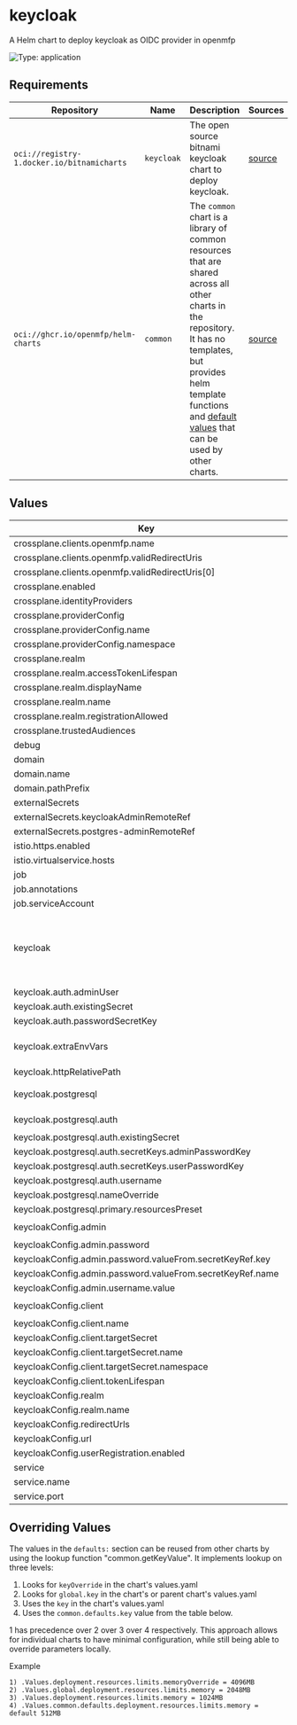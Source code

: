 # keycloak

A Helm chart to deploy keycloak as OIDC provider in openmfp

![Type: application](https://img.shields.io/badge/Type-application-informational?style=flat-square)

## Requirements

| Repository | Name | Description | Sources |
|------------|------|-------------|---------|
| `oci://registry-1.docker.io/bitnamicharts` | `keycloak` | The open source bitnami keycloak chart to deploy keycloak. | [source](https://github.com/bitnami/charts/tree/main/bitnami/keycloak) |
| `oci://ghcr.io/openmfp/helm-charts` | `common` | The `common` chart is a library of common resources that are shared across all other charts in the repository. It has no templates, but provides helm template functions and [default values](https://github.com/openmfp/helm-charts/blob/main/charts/common/values.yaml) that can be used by other charts. |[source](https://github.com/openmfp/helm-charts/tree/main/charts/common)|
## Values
| Key | Type | Default | Description |
|-----|------|---------|-------------|
| crossplane.clients.openmfp.name | string | `"OpenMFP"` | name of the client |
| crossplane.clients.openmfp.validRedirectUris | list | `["http://localhost:8000/callback*","http://localhost:4300/callback*"]` | valid redirect uris for the client |
| crossplane.clients.openmfp.validRedirectUris[0] | string | `"http://localhost:8000/callback*"` | keycloak callback url |
| crossplane.enabled | bool | `true` | toggle to enable/disable crossplane |
| crossplane.identityProviders | object | `{}` |  |
| crossplane.providerConfig | object | `{"name":"keycloak-provider-config","namespace":"openmfp-system"}` | crossplane provider config |
| crossplane.providerConfig.name | string | `"keycloak-provider-config"` | name of the client |
| crossplane.providerConfig.namespace | string | `"openmfp-system"` | client namespace |
| crossplane.realm | object | `{"accessTokenLifespan":"8h","displayName":"OpenMFP","name":"openmfp","registrationAllowed":true}` | crossplane realm config |
| crossplane.realm.accessTokenLifespan | string | `"8h"` | realm access token lifespan |
| crossplane.realm.displayName | string | `"OpenMFP"` | realm display name |
| crossplane.realm.name | string | `"openmfp"` | realm name |
| crossplane.realm.registrationAllowed | bool | `true` | realm registration allowed |
| crossplane.trustedAudiences | list | `[]` |  |
| debug | bool | `false` | debug mode |
| domain | object | `{"name":"openmfp.org","pathPrefix":"/keycloak"}` | domain configuration |
| domain.name | string | `"openmfp.org"` | domain name |
| domain.pathPrefix | string | `"/keycloak"` | path prefix |
| externalSecrets | object | `{"keycloakAdminRemoteRef":"","postgres-adminRemoteRef":""}` | external secrets configuration |
| externalSecrets.keycloakAdminRemoteRef | string | `""` | keycloak admin secret |
| externalSecrets.postgres-adminRemoteRef | string | `""` | postgres admin secret |
| istio.https.enabled | bool | `false` | toggle to enable/disable https |
| istio.virtualservice.hosts | list | `["*"]` | istio virtual service hosts |
| job | object | `{"annotations":{"argocd.argoproj.io/hook":"PostSync"},"serviceAccount":"keycloak-client-creation"}` | job configuration |
| job.annotations | object | `{"argocd.argoproj.io/hook":"PostSync"}` | custom job annotations |
| job.serviceAccount | string | `"keycloak-client-creation"` | job ServiceAccount name |
| keycloak | object | `{"auth":{"adminUser":"keycloak-admin","existingSecret":"keycloak-admin","passwordSecretKey":"secret"},"extraEnvVars":[{"name":"KEYCLOAK_USER","value":"keycloak-admin"},{"name":"KEYCLOAK_PASSWORD","valueFrom":{"secretKeyRef":{"key":"secret","name":"keycloak-admin"}}},{"name":"JAVA_OPTS_APPEND","value":"-Djgroups.dns.query=openmfp-keycloak-headless.openmfp-system.svc.cluster.local"}],"httpRelativePath":"/keycloak/","postgresql":{"auth":{"existingSecret":"","secretKeys":{"adminPasswordKey":"password","userPasswordKey":"password"},"username":"keycloak"},"nameOverride":"postgresql-keycloak","primary":{"resourcesPreset":"none"}}}` | configuration passed to the child 'keyclaok' chart https://github.com/bitnami/charts/tree/main/bitnami/keycloak |
| keycloak.auth.adminUser | string | `"keycloak-admin"` | keycloak admin user |
| keycloak.auth.existingSecret | string | `"keycloak-admin"` | keycloak admin secret |
| keycloak.auth.passwordSecretKey | string | `"secret"` | keycloak admin secret key |
| keycloak.extraEnvVars | list | `[{"name":"KEYCLOAK_USER","value":"keycloak-admin"},{"name":"KEYCLOAK_PASSWORD","valueFrom":{"secretKeyRef":{"key":"secret","name":"keycloak-admin"}}},{"name":"JAVA_OPTS_APPEND","value":"-Djgroups.dns.query=openmfp-keycloak-headless.openmfp-system.svc.cluster.local"}]` | keycloak environment variables (raw) For Arm64 arch (especially Apple M4), add -XX:UseSVE=0 to JAVA_OPTS_APPEND |
| keycloak.httpRelativePath | string | `"/keycloak/"` | keycloak http relative path |
| keycloak.postgresql | object | `{"auth":{"existingSecret":"","secretKeys":{"adminPasswordKey":"password","userPasswordKey":"password"},"username":"keycloak"},"nameOverride":"postgresql-keycloak","primary":{"resourcesPreset":"none"}}` | configuration for the postgresql sub-chart |
| keycloak.postgresql.auth | object | `{"existingSecret":"","secretKeys":{"adminPasswordKey":"password","userPasswordKey":"password"},"username":"keycloak"}` | authorization configuration |
| keycloak.postgresql.auth.existingSecret | string | `""` | existing secret name |
| keycloak.postgresql.auth.secretKeys.adminPasswordKey | string | `"password"` | admin password key |
| keycloak.postgresql.auth.secretKeys.userPasswordKey | string | `"password"` | user password key |
| keycloak.postgresql.auth.username | string | `"keycloak"` | postgresql username |
| keycloak.postgresql.nameOverride | string | `"postgresql-keycloak"` | postgresql name override |
| keycloak.postgresql.primary.resourcesPreset | string | `"none"` | primary postgresql resources preset |
| keycloakConfig.admin | object | `{"password":{"valueFrom":{"secretKeyRef":{"key":"secret","name":"keycloak-admin"}}},"username":{"value":"keycloak-admin"}}` | admin user configuration |
| keycloakConfig.admin.password | object | `{"valueFrom":{"secretKeyRef":{"key":"secret","name":"keycloak-admin"}}}` | admin password |
| keycloakConfig.admin.password.valueFrom.secretKeyRef.key | string | `"secret"` | key of the password in the secret |
| keycloakConfig.admin.password.valueFrom.secretKeyRef.name | string | `"keycloak-admin"` | name of the secret containing the password |
| keycloakConfig.admin.username.value | string | `"keycloak-admin"` | username |
| keycloakConfig.client | object | `{"name":"openmfp","targetSecret":{"name":"portal-client-secret-openmfp","namespace":"openmfp-system"},"tokenLifespan":3600}` | client configuration |
| keycloakConfig.client.name | string | `"openmfp"` | client name |
| keycloakConfig.client.targetSecret | object | `{"name":"portal-client-secret-openmfp","namespace":"openmfp-system"}` | target secret options |
| keycloakConfig.client.targetSecret.name | string | `"portal-client-secret-openmfp"` | secret name |
| keycloakConfig.client.targetSecret.namespace | string | `"openmfp-system"` | secret namespace |
| keycloakConfig.client.tokenLifespan | int | `3600` | token lifespan |
| keycloakConfig.realm | object | `{"name":"master"}` | realm configuration |
| keycloakConfig.realm.name | string | `"master"` | realm name |
| keycloakConfig.redirectUrls | list | `["http://localhost:8000/callback*"]` | redirect urls |
| keycloakConfig.url | string | `"http://openmfp-keycloak.openmfp-system.svc.cluster.local/keycloak"` | url of the keycloak server |
| keycloakConfig.userRegistration.enabled | bool | `true` | toggle to enable/disable user registration |
| service | object | `{"name":"openmfp-keycloak","port":80}` | service configuration |
| service.name | string | `"openmfp-keycloak"` | service name |
| service.port | int | `80` | service port |

## Overriding Values

The values in the `defaults:` section can be reused from other charts by using the lookup function "common.getKeyValue". It implements lookup on three levels:

1. Looks for `keyOverride` in the chart's values.yaml
2. Looks for `global.key` in the chart's or parent chart's values.yaml
3. Uses the `key` in the chart's values.yaml
4. Uses the `common.defaults.key` value from the table below.

1 has precedence over 2 over 3 over 4 respectively. This approach allows for individual charts to have minimal configuration, while still being able to override parameters locally.

Example
```
1) .Values.deployment.resources.limits.memoryOverride = 4096MB
2) .Values.global.deployment.resources.limits.memory = 2048MB
3) .Values.deployment.resources.limits.memory = 1024MB
4) .Values.common.defaults.deployment.resources.limits.memory = default 512MB
```
